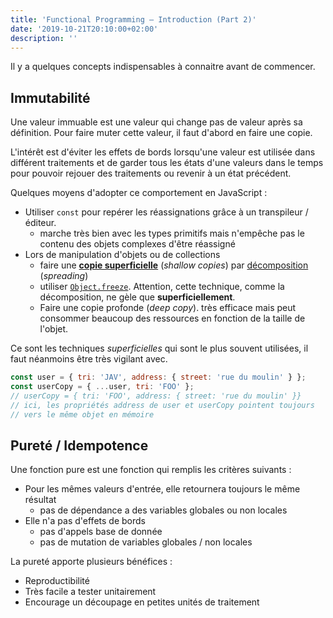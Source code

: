 ```yaml
---
title: 'Functional Programming — Introduction (Part 2)'
date: '2019-10-21T20:10:00+02:00'
description: ''
---
```


Il y a quelques concepts indispensables à connaitre avant de commencer.

## Immutabilité

Une valeur immuable est une valeur qui change pas de valeur après sa définition. Pour faire muter cette valeur, il faut d'abord en faire une copie.

L'intérêt est d'éviter les effets de bords lorsqu'une valeur est utilisée dans différent traitements et de garder tous les états d'une valeurs dans le temps pour pouvoir rejouer des traitements ou revenir à un état précédent.

Quelques moyens d'adopter ce comportement en JavaScript :

- Utiliser `const` pour repérer les réassignations grâce à un transpileur / éditeur.
  - marche très bien avec les types primitifs mais n'empêche pas le contenu des objets complexes d'être réassigné
- Lors de manipulation d'objets ou de collections
  - faire une [**copie superficielle**](https://fr.wikipedia.org/wiki/Copie_d%27un_objet#Copie_superficielle) (_shallow copies_) par [décomposition](https://developer.mozilla.org/fr/docs/Web/JavaScript/Reference/Op%C3%A9rateurs/Syntaxe_d%C3%A9composition) (_spreading_)
  - utiliser [`Object.freeze`](https://developer.mozilla.org/fr/docs/Web/JavaScript/Reference/Objets_globaux/Object/freeze). Attention, cette technique, comme la décomposition, ne gèle que **superficiellement**.
  - Faire une copie profonde (_deep copy_). très efficace mais peut consommer beaucoup des ressources en fonction de la taille de l'objet.

Ce sont les techniques _superficielles_ qui sont le plus souvent utilisées, il faut néanmoins être très vigilant avec.

```js
const user = { tri: 'JAV', address: { street: 'rue du moulin' } };
const userCopy = { ...user, tri: 'FOO' };
// userCopy = { tri: 'FOO', address: { street: 'rue du moulin' }}
// ici, les propriétés address de user et userCopy pointent toujours
// vers le même objet en mémoire
```

## Pureté / Idempotence

Une fonction pure est une fonction qui remplis les critères suivants :

- Pour les mêmes valeurs d'entrée, elle retournera toujours le même résultat
  - pas de dépendance a des variables globales ou non locales
- Elle n'a pas d'effets de bords
  - pas d'appels base de donnée
  - pas de mutation de variables globales / non locales

La pureté apporte plusieurs bénéfices :

- Reproductibilité
- Très facile a tester unitairement
- Encourage un découpage en petites unités de traitement
